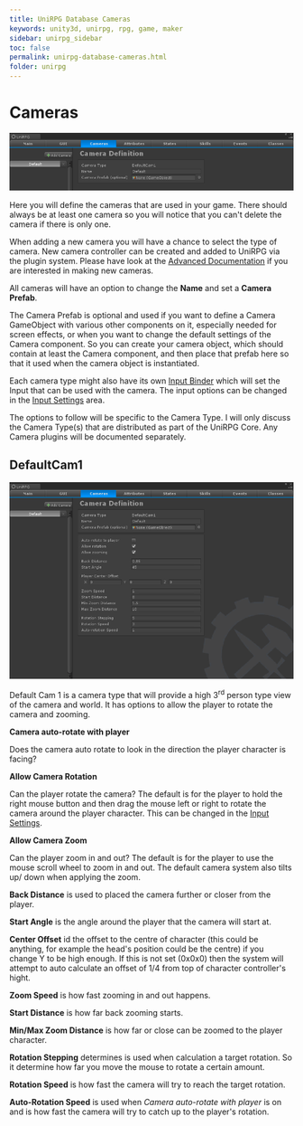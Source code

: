 ```yaml
---
title: UniRPG Database Cameras
keywords: unity3d, unirpg, rpg, game, maker
sidebar: unirpg_sidebar
toc: false
permalink: unirpg-database-cameras.html
folder: unirpg
---
```


[Advanced Documentation]: unirpg-advanced-camera.html
[Input Settings]: unirpg-database.html#input
[Input Binder]: unirpg-advanced-input.html

Cameras
=======

![](/img/unirpg/db/win21.png)

Here you will define the cameras that are used in your game. There should always be at least one camera  so you will notice that you can't delete the camera if there is only one.

When adding a new camera you will have a chance to select the type of camera. New camera controller can be created and added to UniRPG via the plugin system. Please have look at the [Advanced Documentation][] if you are interested in making new cameras.

All cameras will have an option to change the **Name** and set a **Camera Prefab**.

The Camera Prefab is optional and used if you want to define a Camera GameObject with various other components on it, especially needed for screen effects, or when you want to change the default settings of the Camera component. So you can create your camera object, which should contain at least the Camera component, and then place that prefab here so that it used when the camera object is instantiated.

Each camera type might also have its own [Input Binder][] which will set the Input that can be used with the camera. The input options can be changed in the [Input Settings][] area.

The options to follow will be specific to the Camera Type. I will only discuss the Camera Type(s) that are distributed as part of the UniRPG Core. Any Camera plugins will be documented separately.

DefaultCam1 
-----------

![](/img/unirpg/db/win22.png)

Default Cam 1 is a camera type that will provide a high 3<sup>rd</sup> person type view of the camera and world. It has options to allow the player to rotate the camera and zooming.

**Camera auto-rotate with player**

Does the camera auto rotate to look in the direction the player character is facing?

**Allow Camera Rotation**

Can the player rotate the camera? The default is for the player to hold the right mouse button and then drag the mouse left or right to rotate the camera around the player character. This can be changed in the [Input Settings][].

**Allow Camera Zoom**

Can the player zoom in and out? The default is for the player to use the mouse scroll wheel to zoom in and out. The default camera system also tilts up/ down when applying the zoom.

**Back Distance** is used to placed the camera further or closer from the player.

**Start Angle** is the angle around the player that the camera will start at.

**Center Offset** id the offset to the centre of character (this could be anything, for example the head's position could be the centre) if you change Y to be high enough. If this is not set (0x0x0) then the system will attempt to auto calculate an offset of 1/4 from top of character controller's hight.

**Zoom Speed** is how fast zooming in and out happens.

**Start Distance** is how far back zooming starts.

**Min/Max Zoom Distance** is how far or close can be zoomed to the player character.

**Rotation Stepping** determines is used when calculation a target rotation. So it determine how far you move the mouse to rotate a certain amount.

**Rotation Speed** is how fast the camera will try to reach the target rotation.

**Auto-Rotation Speed** is used when *Camera auto-rotate with player* is on and is how fast the camera will try to catch up to the player's rotation.



